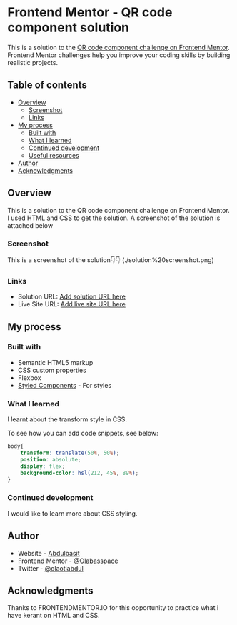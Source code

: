 # Frontend Mentor - QR code component solution

This is a solution to the [QR code component challenge on Frontend Mentor](https://www.frontendmentor.io/challenges/qr-code-component-iux_sIO_H). Frontend Mentor challenges help you improve your coding skills by building realistic projects. 

## Table of contents

- [Overview](#overview)
  - [Screenshot](#screenshot)
  - [Links](#links)
- [My process](#my-process)
  - [Built with](#built-with)
  - [What I learned](#what-i-learned)
  - [Continued development](#continued-development)
  - [Useful resources](#useful-resources)
- [Author](#author)
- [Acknowledgments](#acknowledgments)


## Overview
This is a solution to the QR code component challenge on Frontend Mentor. I used HTML and CSS to get the solution. A screenshot of the solution is attached below

### Screenshot
This is a screenshot of the solution👇👇
(./solution%20screenshot.png)


### Links

- Solution URL: [Add solution URL here](https://github.com/Olabasspace/frontend.iosolutions)
- Live Site URL: [Add live site URL here](https://olabasspace.github.io/frontend.iosolutions/)

## My process

### Built with

- Semantic HTML5 markup
- CSS custom properties
- Flexbox
- [Styled Components](https://styled-components.com/) - For styles

### What I learned

I learnt about the transform style in CSS.

To see how you can add code snippets, see below:

```css
body{
    transform: translate(50%, 50%);
    position: absolute;
    display: flex;
    background-color: hsl(212, 45%, 89%);
}
```


### Continued development

I would like to learn more about CSS styling.


## Author

- Website - [Abdulbasit]([https://www.your-site.com](https://olabasspace.github.io/frontend.iosolutions/))
- Frontend Mentor - [@Olabasspace](https://www.frontendmentor.io/profile/Olabasspace)
- Twitter - [@olaotiabdul](https://www.twitter.com/yourusername)


## Acknowledgments

Thanks to FRONTENDMENTOR.IO for this opportunity to practice what i have kerant on HTML and CSS.

